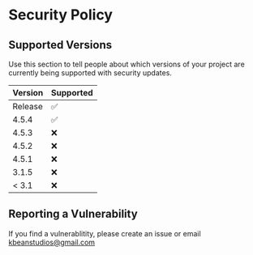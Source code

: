 # Security Policy

## Supported Versions

Use this section to tell people about which versions of your project are
currently being supported with security updates.

| Version | Supported          |
| ------- | ------------------ |
| Release | :white_check_mark: |
| 4.5.4   | :white_check_mark: |
| 4.5.3   | :x:                |
| 4.5.2   | :x:                |
| 4.5.1   | :x:                |
| 3.1.5   | :x:                |
| < 3.1   | :x:                |

## Reporting a Vulnerability

If you find a vulnerablitity, please create an issue or email kbeanstudios@gmail.com
